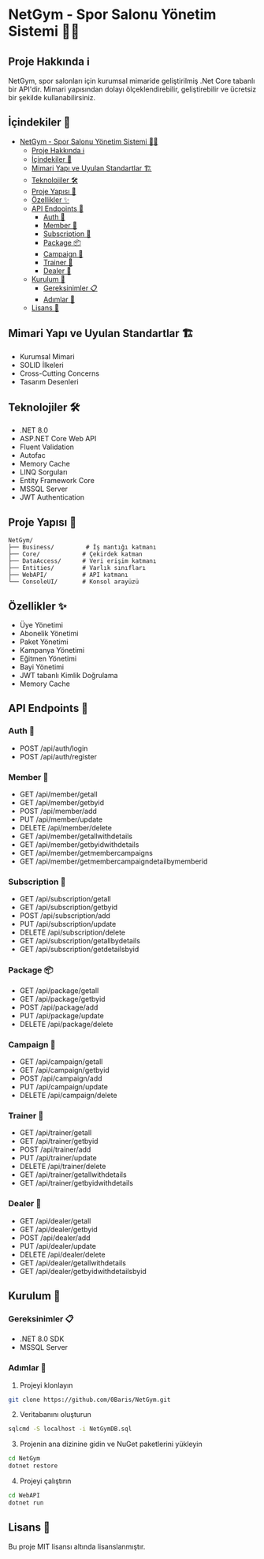 # NetGym - Spor Salonu Yönetim Sistemi 🏋️‍♂️

## Proje Hakkında ℹ️
NetGym, spor salonları için kurumsal mimaride geliştirilmiş .Net Core tabanlı bir API'dir. Mimari yapısından dolayı ölçeklendirebilir, geliştirebilir ve ücretsiz bir şekilde kullanabilirsiniz. 

## İçindekiler 📑
- [NetGym - Spor Salonu Yönetim Sistemi 🏋️‍♂️](#netgym---spor-salonu-yönetim-sistemi-️️)
  - [Proje Hakkında ℹ️](#proje-hakkında-ℹ️)
  - [İçindekiler 📑](#i̇çindekiler-)
  - [Mimari Yapı ve Uyulan Standartlar 🏗️](#mimari-yapı-ve-uyulan-standartlar-️)
  - [Teknolojiler 🛠️](#teknolojiler-️)
  - [Proje Yapısı 📁](#proje-yapısı-)
  - [Özellikler ✨](#özellikler-)
  - [API Endpoints 🔌](#api-endpoints-)
    - [Auth 🔐](#auth-)
    - [Member 👥](#member-)
    - [Subscription 📝](#subscription-)
    - [Package 📦](#package-)
    - [Campaign 🎯](#campaign-)
    - [Trainer 💪](#trainer-)
    - [Dealer 🤝](#dealer-)
  - [Kurulum 🚀](#kurulum-)
    - [Gereksinimler 📋](#gereksinimler-)
    - [Adımlar 📝](#adımlar-)
  - [Lisans 📄](#lisans-)

## Mimari Yapı ve Uyulan Standartlar 🏗️
- Kurumsal Mimari
- SOLID İlkeleri
- Cross-Cutting Concerns
- Tasarım Desenleri

## Teknolojiler 🛠️
- .NET 8.0
- ASP.NET Core Web API
- Fluent Validation
- Autofac
- Memory Cache
- LINQ Sorguları
- Entity Framework Core
- MSSQL Server
- JWT Authentication

## Proje Yapısı 📁
```
NetGym/
├── Business/         # İş mantığı katmanı
├── Core/            # Çekirdek katman
├── DataAccess/      # Veri erişim katmanı
├── Entities/        # Varlık sınıfları
├── WebAPI/          # API katmanı
└── ConsoleUI/       # Konsol arayüzü
```

## Özellikler ✨
- Üye Yönetimi
- Abonelik Yönetimi
- Paket Yönetimi
- Kampanya Yönetimi
- Eğitmen Yönetimi
- Bayi Yönetimi
- JWT tabanlı Kimlik Doğrulama 
- Memory Cache

## API Endpoints 🔌

### Auth 🔐
- POST /api/auth/login
- POST /api/auth/register

### Member 👥
- GET /api/member/getall
- GET /api/member/getbyid
- POST /api/member/add
- PUT /api/member/update
- DELETE /api/member/delete
- GET /api/member/getallwithdetails
- GET /api/member/getbyidwithdetails
- GET /api/member/getmembercampaigns
- GET /api/member/getmembercampaigndetailbymemberid

### Subscription 📝
- GET /api/subscription/getall
- GET /api/subscription/getbyid
- POST /api/subscription/add
- PUT /api/subscription/update
- DELETE /api/subscription/delete
- GET /api/subscription/getallbydetails
- GET /api/subscription/getdetailsbyid

### Package 📦
- GET /api/package/getall
- GET /api/package/getbyid
- POST /api/package/add
- PUT /api/package/update
- DELETE /api/package/delete

### Campaign 🎯
- GET /api/campaign/getall
- GET /api/campaign/getbyid
- POST /api/campaign/add
- PUT /api/campaign/update
- DELETE /api/campaign/delete

### Trainer 💪
- GET /api/trainer/getall
- GET /api/trainer/getbyid
- POST /api/trainer/add
- PUT /api/trainer/update
- DELETE /api/trainer/delete
- GET /api/trainer/getallwithdetails
- GET /api/trainer/getbyidwithdetails

### Dealer 🤝
- GET /api/dealer/getall
- GET /api/dealer/getbyid
- POST /api/dealer/add
- PUT /api/dealer/update
- DELETE /api/dealer/delete
- GET /api/dealer/getallwithdetails
- GET /api/dealer/getbyidwithdetailsbyid

## Kurulum 🚀

### Gereksinimler 📋
- .NET 8.0 SDK
- MSSQL Server

### Adımlar 📝
1. Projeyi klonlayın
```bash
git clone https://github.com/0Baris/NetGym.git
```

2. Veritabanını oluşturun
```bash
sqlcmd -S localhost -i NetGymDB.sql
```

3. Projenin ana dizinine gidin ve NuGet paketlerini yükleyin
```bash
cd NetGym
dotnet restore
```

4. Projeyi çalıştırın
```bash
cd WebAPI
dotnet run
```

## Lisans 📄
Bu proje MIT lisansı altında lisanslanmıştır.
